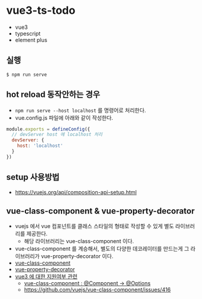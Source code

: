 # vue3-ts-todo
* vue3
* typescript
* element plus

## 실행
```shell
$ npm run serve
```

## hot reload 동작안하는 경우
* `npm run serve --host localhost` 를 명령어로 처리한다.
* vue.config.js 파일에 아래와 같이 작성한다.
```js
module.exports = defineConfig({
  // devServer host 에 localhost 처리
  devServer: {
    host: 'localhost'
  }
})
```

## setup 사용방법
* https://vuejs.org/api/composition-api-setup.html

## vue-class-component & vue-property-decorator
* vuejs 에서 vue 컴포넌트를 클래스 스타일의 형태로 작성할 수 있게 별도 라이브러리를 제공한다.
  * 해당 라이브러리는 vue-class-component 이다.
* vue-class-component 를 계승해서, 별도의 다양한 데코레이터를 만드는게 그 라이브러리가 vue-property-decorator 이다.
* [vue-class-component](https://github.com/vuejs/vue-class-component)
* [vue-property-decorator](https://github.com/kaorun343/vue-property-decorator)
* [vue3 에 대한 지원여부 관련](https://github.com/kaorun343/vue-property-decorator/issues/294)
  * [vue-class-component : @Component -> @Options](https://github.com/vuejs/vue-class-component/issues/406)
  * https://github.com/vuejs/vue-class-component/issues/416
